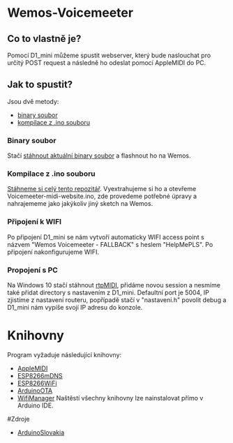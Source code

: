 
# Wemos-Voicemeeter
## Co to vlastně je?
Pomocí D1_mini můžeme spustit webserver, který bude naslouchat pro určitý POST request a následně ho odeslat pomocí AppleMIDI do PC.
## Jak to spustit?
Jsou dvě metody: 
- [binary soubor](#binary-soubor)
- [kompilace z .ino souboru](#kompilace-z-ino-souboru)
### Binary soubor
Stačí [stáhnout aktuální binary soubor](https://github.com/smaartscz/Wemos-Voicemeeter/releases) a flashnout ho na Wemos.
### Kompilace z .ino souboru
[Stáhneme si celý tento repozitář](https://github.com/smaartscz/Wemos-Voicemeeter/archive/refs/heads/master.zip).
Vyextrahujeme si ho a otevřeme Voicemeeter-midi-website.ino, zde provedeme potřebné úpravy a nahrajememe jako jakýkoliv jiný sketch na Wemos.
### Připojení k WIFI
Po připojení D1_mini se nám vytvoří automaticky WIFI access point s názvem "Wemos Voicemeeter - FALLBACK" s heslem "HelpMePLS". Po připojení nakonfigurujeme WIFI.
### Propojení s PC
Na Windows 10 stačí stáhnout [rtpMIDI](https://www.tobias-erichsen.de/software/rtpmidi.html), přidáme novou session a nesmíme také přidat directory s nastavením z D1_mini. Defaultní port je 5004, IP zjistíme z nastavení routeru, popřípadě stačí v "nastaveni.h" povolit debug a D1_mini nám vypíše svojí IP adresu do konzole.
# Knihovny
Program vyžaduje následující knihovny:
- [AppleMIDI](https://github.com/lathoub/Arduino-AppleMIDI-Library)
- [ESP8266mDNS](https://github.com/esp8266/Arduino/tree/master/libraries/ESP8266mDNS)
- [ESP8266WiFi](https://github.com/esp8266/Arduino/tree/master/libraries/ESP8266WiFi)
- [ArduinoOTA](https://github.com/jandrassy/ArduinoOTA)
- [WifiManager](https://github.com/tzapu/WiFiManager)
Naštěstí všechny knihovny lze nainstalovat přímo v Arduino IDE.

#Zdroje 
- [ArduinoSlovakia](https://www.arduinoslovakia.eu/blog/2019/4/esp8266---http-server-a-responzivny-dizajn?lang=en)
